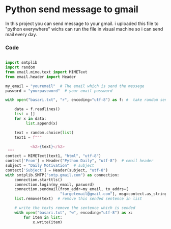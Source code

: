 # Python send message to gmail
 In this project you can send message to your gmail. i uploaded this file to "python everywhere" wichs can run the file in visual machine so i can send mail every day. 
 
 <h3> Code </h3> 
 
``` python 

import smtplib
import random
from email.mime.text import MIMEText
from email.header import Header

my_email = "youremail"  # The email which is send the messege
pasword = "yourpassword"  # your email password

with open("basari.txt", "r", encoding="utf-8") as f: #  take random sentence from basari.txt file

    data = f.readlines()
    list = []
    for x in data:
         list.append(x)

    text = random.choice(list)
    text1 = f"""

           <h2>{text}</h2>  
 """
contect = MIMEText(text1, "html", "utf-8")
contect['From'] = Header("Python Daily", "utf-8")  # email header
subject = "Daily Motivation"  # subject
contect['Subject'] = Header(subject, "utf-8")
with smtplib.SMTP("smtp.gmail.com") as connection:
    connection.starttls()
    connection.login(my_email, pasword)
    connection.sendmail(from_addr=my_email, to_addrs=[
                        "targetemail@gmail.com"], msg=contect.as_string())  # target email you can u more emails
    list.remove(text)  # remove this sended sentence in list

    # write the texts remove the sentence which is sended
    with open("basari.txt", "w", encoding="utf-8") as x:
        for item in list:
            x.write(item)

```

